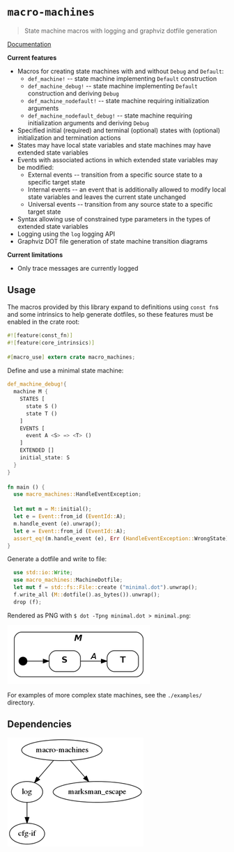 # `macro-machines`

> State machine macros with logging and graphviz dotfile generation

[Documentation](https://docs.rs/macro-machines)


**Current features**

- Macros for creating state machines with and without `Debug` and `Default`:
    * `def_machine!` -- state machine implementing `Default` construction
    * `def_machine_debug!` -- state machine implementing `Default` construction
      and deriving `Debug`
    * `def_machine_nodefault!` -- state machine requiring initialization
      arguments
    * `def_machine_nodefault_debug!` -- state machine requiring initialization
      arguments and deriving `Debug`
- Specified initial (required) and terminal (optional) states with (optional)
  initialization and termination actions
- States may have local state variables and state machines may have
  extended state variables
- Events with associated actions in which extended state variables may be
  modified:
    * External events -- transition from a specific source state to a specific
      target state
    * Internal events -- an event that is additionally allowed to modify local
      state variables and leaves the current state unchanged
    * Universal events -- transition from any source state to a specific target
      state
- Syntax allowing use of constrained type parameters in the types of extended
  state variables
- Logging using the `log` logging API
- Graphviz DOT file generation of state machine transition diagrams


**Current limitations**

- Only trace messages are currently logged


## Usage

The macros provided by this library expand to definitions using `const fn`s and
some intrinsics to help generate dotfiles, so these features must be enabled in
the crate root:

```rust
#![feature(const_fn)]
#![feature(core_intrinsics)]

#[macro_use] extern crate macro_machines;
```

Define and use a minimal state machine:

```rust
def_machine_debug!{
  machine M {
    STATES [
      state S ()
      state T ()
    ]
    EVENTS [
      event A <S> => <T> ()
    ]
    EXTENDED []
    initial_state: S
  }
}

fn main () {
  use macro_machines::HandleEventException;

  let mut m = M::initial();
  let e = Event::from_id (EventId::A);
  m.handle_event (e).unwrap();
  let e = Event::from_id (EventId::A);
  assert_eq!(m.handle_event (e), Err (HandleEventException::WrongState));
}
```

Generate a dotfile and write to file:

```rust
  use std::io::Write;
  use macro_machines::MachineDotfile;
  let mut f = std::fs::File::create ("minimal.dot").unwrap();
  f.write_all (M::dotfile().as_bytes()).unwrap();
  drop (f);
```

Rendered as PNG with `$ dot -Tpng minimal.dot > minimal.png`:

![](minimal.png)

For examples of more complex state machines, see the `./examples/` directory.


## Dependencies

![](dependencies.png)
